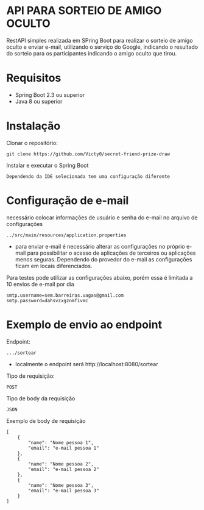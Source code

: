 # API PARA SORTEIO DE AMIGO OCULTO

RestAPI simples realizada em SPring Boot para realizar o sorteio de amigo oculto e enviar e-mail, utilizando o serviço do Google, indicando o resultado do sorteio para os participantes indicando o amigo oculto que tirou.

# Requisitos

 - Spring Boot 2.3 ou superior
 - Java 8 ou superior

# Instalação

Clonar o repositório:

    git clone https://github.com/Victy0/secret-friend-prize-draw

Instalar e executar o Spring Boot

    Dependendo da IDE selecionada tem uma configuração diferente


# Configuração de e-mail

necessário colocar informações de usuário e senha do e-mail no arquivo de configurações

    ../src/main/resources/application.properties

 - para enviar e-mail é necessário alterar as configurações no próprio e-mail para possibilitar o acesso de aplicações de terceiros ou aplicações menos seguras. Dependendo do provedor do e-mail as configurações ficam em locais diferenciados.

Para testes pode utilizar as configurações abaixo, porém essa é limitada a 10 envios de e-mail por dia

    smtp.username=sem.barreiras.vagas@gmail.com
    smtp.password=dahsvzxgznmfivmc

# Exemplo de envio ao endpoint

Endpoint:

    .../sortear
 - localmente o endpoint será http://localhost:8080/sortear

Tipo de requisição:

    POST

Tipo de body da requisição

    JSON

Exemplo de body de requisição

    [
        {
            "name": "Nome pessoa 1",
            "email": "e-mail pessoa 1"
        },
        {
            "name": "Nome pessoa 2",
            "email": "e-mail pessoa 2"
        },
        {
            "name": "Nome pessoa 3",
            "email": "e-mail pessoa 3"
        }
    ]